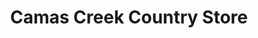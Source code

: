 ---
title: "Camas Creek Country Store"
url: /fairfield/camas-creek-country-store/
shop: supermarket
---
